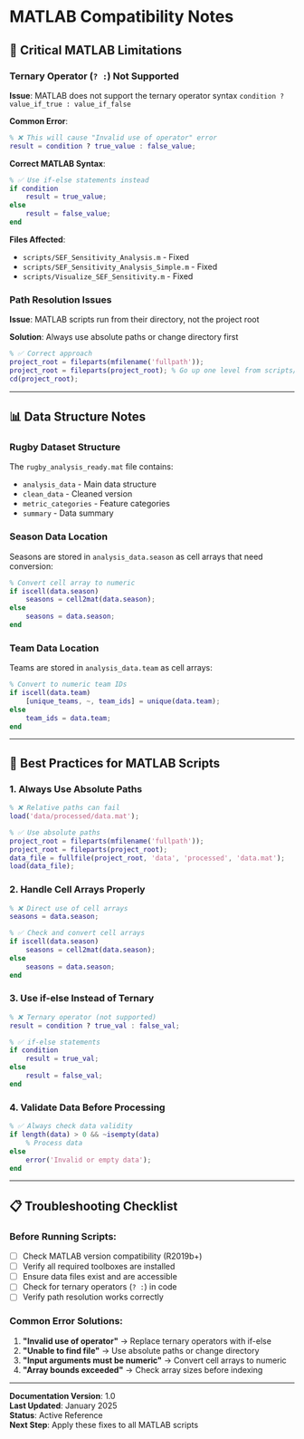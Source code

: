 # MATLAB Compatibility Notes

## 🚨 **Critical MATLAB Limitations**

### **Ternary Operator (`? :`) Not Supported**
**Issue**: MATLAB does not support the ternary operator syntax `condition ? value_if_true : value_if_false`

**Common Error**:
```matlab
% ❌ This will cause "Invalid use of operator" error
result = condition ? true_value : false_value;
```

**Correct MATLAB Syntax**:
```matlab
% ✅ Use if-else statements instead
if condition
    result = true_value;
else
    result = false_value;
end
```

**Files Affected**:
- `scripts/SEF_Sensitivity_Analysis.m` - Fixed
- `scripts/SEF_Sensitivity_Analysis_Simple.m` - Fixed  
- `scripts/Visualize_SEF_Sensitivity.m` - Fixed

### **Path Resolution Issues**
**Issue**: MATLAB scripts run from their directory, not the project root

**Solution**: Always use absolute paths or change directory first
```matlab
% ✅ Correct approach
project_root = fileparts(mfilename('fullpath'));
project_root = fileparts(project_root); % Go up one level from scripts/
cd(project_root);
```

---

## 📊 **Data Structure Notes**

### **Rugby Dataset Structure**
The `rugby_analysis_ready.mat` file contains:
- `analysis_data` - Main data structure
- `clean_data` - Cleaned version
- `metric_categories` - Feature categories
- `summary` - Data summary

### **Season Data Location**
Seasons are stored in `analysis_data.season` as cell arrays that need conversion:
```matlab
% Convert cell array to numeric
if iscell(data.season)
    seasons = cell2mat(data.season);
else
    seasons = data.season;
end
```

### **Team Data Location**
Teams are stored in `analysis_data.team` as cell arrays:
```matlab
% Convert to numeric team IDs
if iscell(data.team)
    [unique_teams, ~, team_ids] = unique(data.team);
else
    team_ids = data.team;
end
```

---

## 🔧 **Best Practices for MATLAB Scripts**

### **1. Always Use Absolute Paths**
```matlab
% ❌ Relative paths can fail
load('data/processed/data.mat');

% ✅ Use absolute paths
project_root = fileparts(mfilename('fullpath'));
project_root = fileparts(project_root);
data_file = fullfile(project_root, 'data', 'processed', 'data.mat');
load(data_file);
```

### **2. Handle Cell Arrays Properly**
```matlab
% ❌ Direct use of cell arrays
seasons = data.season;

% ✅ Check and convert cell arrays
if iscell(data.season)
    seasons = cell2mat(data.season);
else
    seasons = data.season;
end
```

### **3. Use if-else Instead of Ternary**
```matlab
% ❌ Ternary operator (not supported)
result = condition ? true_val : false_val;

% ✅ if-else statements
if condition
    result = true_val;
else
    result = false_val;
end
```

### **4. Validate Data Before Processing**
```matlab
% ✅ Always check data validity
if length(data) > 0 && ~isempty(data)
    % Process data
else
    error('Invalid or empty data');
end
```

---

## 📋 **Troubleshooting Checklist**

### **Before Running Scripts:**
- [ ] Check MATLAB version compatibility (R2019b+)
- [ ] Verify all required toolboxes are installed
- [ ] Ensure data files exist and are accessible
- [ ] Check for ternary operators (`? :`) in code
- [ ] Verify path resolution works correctly

### **Common Error Solutions:**
1. **"Invalid use of operator"** → Replace ternary operators with if-else
2. **"Unable to find file"** → Use absolute paths or change directory
3. **"Input arguments must be numeric"** → Convert cell arrays to numeric
4. **"Array bounds exceeded"** → Check array sizes before indexing

---

**Documentation Version**: 1.0  
**Last Updated**: January 2025  
**Status**: Active Reference  
**Next Step**: Apply these fixes to all MATLAB scripts
